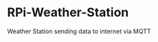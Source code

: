 # RPi-Weather-Station
Weather Station sending data to internet via MQTT
<br>
<p><img src = "https://github.com/Mjrovai/RPi-Weather-Station/blob/master/weather_station_block_diagram.png?raw=true></p>
